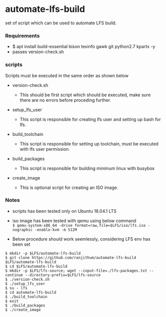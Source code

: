 # automate-lfs-build
set of script which can be used to automate LFS build.

### Requirements

* $ apt install build-essential bison texinfo gawk git python2.7 kpartx -y
* passes version-check.sh

### scripts

Scripts must be executed in the same order as shown below

* version-check.sh
    - This should be first script which should be executed, make sure there are no errors before proceding further.

* setup_lfs_user
    - This script is responsible for creating lfs user and setting up bash for lfs.

* build_toolchain
    - This script is responsible for setting up toolchain, must be executed with lfs user permission.

* build_packages
    - This script is responsible for building minimum linux with busybox

* create_image
    - This is optional script for creating an ISO image.


### Notes

* scripts has been tested only on Ubuntu 18.04.1 LTS

* iso image has been tested with qemu using below command\
`$ qemu-system-x86_64 -drive format=raw,file=$LFS/iso/lfs.iso -nographic -enable-kvm -m 512M`

* Below procedure should work seemlessly, considering LFS env has been set
```
$ mkdir -p $LFS/automate-lfs-build
$ git clone https://github.com/ranjithum/automate-lfs-build $LFS/automate-lfs-build
$ cd $LFS/automate-lfs-build
$ mkdir -p $LFS/lfs-source; wget --input-file=./lfs-packages.txt --continue --directory-prefix=$LFS/lfs-source
$ ./version-check.sh
$ ./setup_lfs_user
$ su - lfs
$ cd automate-lfs-build
$ ./build_toolchain
$ exit
$ ./build_packages
$ ./create_image
```
